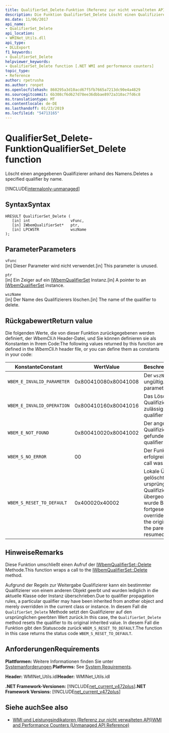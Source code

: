 ```yaml
---
title: QualifierSet_Delete-Funktion (Referenz zur nicht verwalteten API)
description: Die Funktion QualifierSet_Delete Löscht einen Qualifizierer anhand des Namens.
ms.date: 11/06/2017
api_name:
- QualifierSet_Delete
api_location:
- WMINet_Utils.dll
api_type:
- DLLExport
f1_keywords:
- QualifierSet_Delete
helpviewer_keywords:
- QualifierSet_Delete function [.NET WMI and performance counters]
topic_type:
- Reference
author: rpetrusha
ms.author: ronpet
ms.openlocfilehash: 860295a3d10acd67f5fb7665a7213dc90e4a4829
ms.sourcegitcommit: 6b308cf6d627d78ee36dbbae8972a310ac7fd6c8
ms.translationtype: MT
ms.contentlocale: de-DE
ms.lasthandoff: 01/23/2019
ms.locfileid: "54713165"
---
```

# <a name="qualifiersetdelete-function"></a><span data-ttu-id="4e9b8-103">QualifierSet_Delete-Funktion</span><span class="sxs-lookup"><span data-stu-id="4e9b8-103">QualifierSet_Delete function</span></span>
<span data-ttu-id="4e9b8-104">Löscht einen angegebenen Qualifizierer anhand des Namens.</span><span class="sxs-lookup"><span data-stu-id="4e9b8-104">Deletes a specified qualifier by name.</span></span>  

[!INCLUDE[internalonly-unmanaged](../../../../includes/internalonly-unmanaged.md)]
  
## <a name="syntax"></a><span data-ttu-id="4e9b8-105">Syntax</span><span class="sxs-lookup"><span data-stu-id="4e9b8-105">Syntax</span></span>  
  
```  
HRESULT QualifierSet_Delete (
   [in] int                  vFunc, 
   [in] IWbemQualifierSet*   ptr, 
   [in] LPCWSTR              wszName
); 
```  

## <a name="parameters"></a><span data-ttu-id="4e9b8-106">Parameter</span><span class="sxs-lookup"><span data-stu-id="4e9b8-106">Parameters</span></span>

`vFunc`  
<span data-ttu-id="4e9b8-107">[in] Dieser Parameter wird nicht verwendet.</span><span class="sxs-lookup"><span data-stu-id="4e9b8-107">[in] This parameter is unused.</span></span>

`ptr`   
<span data-ttu-id="4e9b8-108">[in] Ein Zeiger auf ein [IWbemQualifierSet](/windows/desktop/api/wbemcli/nn-wbemcli-iwbemqualifierset) Instanz.</span><span class="sxs-lookup"><span data-stu-id="4e9b8-108">[in] A pointer to an [IWbemQualifierSet](/windows/desktop/api/wbemcli/nn-wbemcli-iwbemqualifierset) instance.</span></span>

`wszName`   
<span data-ttu-id="4e9b8-109">[in] Der Name des Qualifizierers löschen.</span><span class="sxs-lookup"><span data-stu-id="4e9b8-109">[in] The name of the qualifier to delete.</span></span>

## <a name="return-value"></a><span data-ttu-id="4e9b8-110">Rückgabewert</span><span class="sxs-lookup"><span data-stu-id="4e9b8-110">Return value</span></span>

<span data-ttu-id="4e9b8-111">Die folgenden Werte, die von dieser Funktion zurückgegebenen werden definiert, der *WbemCli.h* Header-Datei, und Sie können definieren sie als Konstanten in Ihrem Code:</span><span class="sxs-lookup"><span data-stu-id="4e9b8-111">The following values returned by this function are defined in the *WbemCli.h* header file, or you can define them as constants in your code:</span></span>

|<span data-ttu-id="4e9b8-112">Konstante</span><span class="sxs-lookup"><span data-stu-id="4e9b8-112">Constant</span></span>  |<span data-ttu-id="4e9b8-113">Wert</span><span class="sxs-lookup"><span data-stu-id="4e9b8-113">Value</span></span>  |<span data-ttu-id="4e9b8-114">Beschreibung</span><span class="sxs-lookup"><span data-stu-id="4e9b8-114">Description</span></span>  |
|---------|---------|---------|
|`WBEM_E_INVALID_PARAMETER` | <span data-ttu-id="4e9b8-115">0x80041008</span><span class="sxs-lookup"><span data-stu-id="4e9b8-115">0x80041008</span></span> | <span data-ttu-id="4e9b8-116">Der `wszName`-Parameter ist ungültig.</span><span class="sxs-lookup"><span data-stu-id="4e9b8-116">The `wszName` parameter is not valid.</span></span> |
|`WBEM_E_INVALID_OPERATION` | <span data-ttu-id="4e9b8-117">0x80041016</span><span class="sxs-lookup"><span data-stu-id="4e9b8-117">0x80041016</span></span> | <span data-ttu-id="4e9b8-118">Das Löschen dieses Qualifizierers ist nicht zulässig.</span><span class="sxs-lookup"><span data-stu-id="4e9b8-118">Deleting this qualifier is illegal.</span></span> |
|`WBEM_E_NOT_FOUND` | <span data-ttu-id="4e9b8-119">0x80041002</span><span class="sxs-lookup"><span data-stu-id="4e9b8-119">0x80041002</span></span> | <span data-ttu-id="4e9b8-120">Der angegebene Qualifizierer wurde nicht gefunden.</span><span class="sxs-lookup"><span data-stu-id="4e9b8-120">The specified qualifier was not found.</span></span> |
|`WBEM_S_NO_ERROR` | <span data-ttu-id="4e9b8-121">0</span><span class="sxs-lookup"><span data-stu-id="4e9b8-121">0</span></span> | <span data-ttu-id="4e9b8-122">Der Funktionsaufruf war erfolgreich.</span><span class="sxs-lookup"><span data-stu-id="4e9b8-122">The function call was successful.</span></span>  |
| `WBEM_S_RESET_TO_DEFAULT` | <span data-ttu-id="4e9b8-123">0x40002</span><span class="sxs-lookup"><span data-stu-id="4e9b8-123">0x40002</span></span> | <span data-ttu-id="4e9b8-124">Lokale Überschreibung gelöscht wurden, und der ursprüngliche Qualifizierer vom übergeordneten Objekt wurde Bereich fortgesetzt.</span><span class="sxs-lookup"><span data-stu-id="4e9b8-124">The local override was deleted and the original qualifier from the parent object has resumed scope.</span></span> |

## <a name="remarks"></a><span data-ttu-id="4e9b8-125">Hinweise</span><span class="sxs-lookup"><span data-stu-id="4e9b8-125">Remarks</span></span>

<span data-ttu-id="4e9b8-126">Diese Funktion umschließt einen Aufruf der [IWbemQualifierSet::Delete](/windows/desktop/api/wbemcli/nf-wbemcli-iwbemqualifierset-delete) Methode.</span><span class="sxs-lookup"><span data-stu-id="4e9b8-126">This function wraps a call to the [IWbemQualifierSet::Delete](/windows/desktop/api/wbemcli/nf-wbemcli-iwbemqualifierset-delete) method.</span></span>

<span data-ttu-id="4e9b8-127">Aufgrund der Regeln zur Weitergabe Qualifizierer kann ein bestimmter Qualifizierer von einem anderen Objekt geerbt und wurden lediglich in die aktuelle Klasse oder Instanz überschrieben.</span><span class="sxs-lookup"><span data-stu-id="4e9b8-127">Due to qualifier propagation rules, a particular qualifier may have been inherited from another object and merely overridden in the current class or instance.</span></span> <span data-ttu-id="4e9b8-128">In diesem Fall die `QualifierSet_Delete` Methode setzt den Qualifizierer auf den ursprünglichen geerbten Wert zurück.</span><span class="sxs-lookup"><span data-stu-id="4e9b8-128">In this case, the `QualifierSet_Delete` method resets the qualifier to its original inherited value.</span></span> <span data-ttu-id="4e9b8-129">In diesem Fall die Funktion gibt den Statuscode zurück `WBEM_S_RESET_TO_DEFAULT`.</span><span class="sxs-lookup"><span data-stu-id="4e9b8-129">The function in this case returns the status code `WBEM_S_RESET_TO_DEFAULT`.</span></span>

## <a name="requirements"></a><span data-ttu-id="4e9b8-130">Anforderungen</span><span class="sxs-lookup"><span data-stu-id="4e9b8-130">Requirements</span></span>  
 <span data-ttu-id="4e9b8-131">**Plattformen:** Weitere Informationen finden Sie unter [Systemanforderungen](../../../../docs/framework/get-started/system-requirements.md).</span><span class="sxs-lookup"><span data-stu-id="4e9b8-131">**Platforms:** See [System Requirements](../../../../docs/framework/get-started/system-requirements.md).</span></span>  
  
 <span data-ttu-id="4e9b8-132">**Header:** WMINet_Utils.idl</span><span class="sxs-lookup"><span data-stu-id="4e9b8-132">**Header:** WMINet_Utils.idl</span></span>  
  
 <span data-ttu-id="4e9b8-133">**.NET Framework-Versionen:** [!INCLUDE[net_current_v472plus](../../../../includes/net-current-v472plus.md)]</span><span class="sxs-lookup"><span data-stu-id="4e9b8-133">**.NET Framework Versions:** [!INCLUDE[net_current_v472plus](../../../../includes/net-current-v472plus.md)]</span></span>  
  
## <a name="see-also"></a><span data-ttu-id="4e9b8-134">Siehe auch</span><span class="sxs-lookup"><span data-stu-id="4e9b8-134">See also</span></span>
- [<span data-ttu-id="4e9b8-135">WMI und Leistungsindikatoren (Referenz zur nicht verwalteten API)</span><span class="sxs-lookup"><span data-stu-id="4e9b8-135">WMI and Performance Counters (Unmanaged API Reference)</span></span>](index.md)
